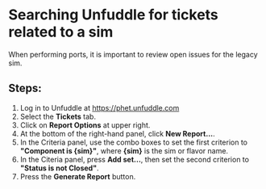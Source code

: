 # Searching Unfuddle for tickets related to a sim

When performing ports, it is important to review open issues for the legacy sim.

## Steps:

1. Log in to Unfuddle at https://phet.unfuddle.com
2. Select the **Tickets** tab.
3. Click on  **Report Options** at upper right.
4. At the bottom of the right-hand panel, click **New Report...**.
5. In the Criteria panel, use the combo boxes to set the first criterion to **"Component is {sim}"**, where **{sim}** is the sim or flavor name.
6. In the Citeria panel, press **Add set...**, then set the second criterion to **"Status is not Closed"**.
7. Press the **Generate Report** button.
